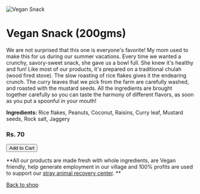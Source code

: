<!-- 

Title: Sweet and savory, Vegan snack

-->
![Vegan Snack](https://scontent.fdel2-1.fna.fbcdn.net/v/t45.5328-0/c0.0.540.540/p180x540/18084135_1490473687637674_3291517847364173824_n.jpg?oh=2590a6b8a7d8f0cde6c8ec3db4fa9112&oe=5A42D47B.jpg)

Vegan Snack (200gms)
===
We are not surprised that this one is everyone's favorite! My mom used to make this for us during our summer vacations. Every time we wanted a crunchy, savory-sweet snack, she gave us a bowl full. She knew it's healthy and fun! Like most of our products, it's prepared on a traditional chulah (wood fired stove). The slow roasting of rice flakes gives it the endearing crunch. The curry leaves that we pick from the farm are carefully washed, and roasted with the mustard seeds. All the ingredients are brought together carefully so you can taste the harmony of different flavors, as soon as you put a spoonful in your mouth!

**Ingredients:** Rice flakes, Peanuts, Coconut, Raisins, Curry leaf, Mustard seeds, Rock salt, Jaggery 

### Rs. 70

<form action="https://www.e-junkie.com/ecom/gb.php?c=cart&cl=328984&i=vegsnk&ejc=2" method="POST" target="ej_ejc" accept-charset="UTF-8">
<input type="button" border="0"  value="Add to Cart" class="ec_ejc_thkbx" onClick="return EJEJC_lc(this.parentNode);">
</form>

**All our products are made fresh with whole ingredients, are Vegan friendly, help generate employment in our village and 100% profits are used to support our [stray animal recovery center](/?p=recovery). **

[Back to shop](/?p=shop)
